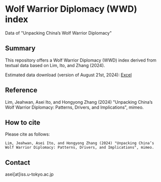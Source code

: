# Wolf Warrior Diplomacy (WWD) index
Data of "Unpacking China’s Wolf Warrior Diplomacy"

## Summary
This repository offers a Wolf Warrior Diplomacy (WWD) index derived from textual data based on Lim, Ito, and Zhang (2024).

Estimated data download (version of August 21st, 2024): [Excel](https://github.com/ASEIITO/WWD/raw/main/wwd_data_20240821version.xlsx)

## Reference  

Lim, Jeahwan, Asei Ito, and Hongyong Zhang (2024) "Unpacking China’s Wolf Warrior Diplomacy: Patterns, Drivers, and Implications", mimeo. 

## How to cite
Please cite as follows:
```
Lim, Jeahwan, Asei Ito, and Hongyong Zhang (2024) "Unpacking China’s Wolf Warrior Diplomacy: Patterns, Drivers, and Implications", mimeo. 
```

## Contact
asei[at]iss.u-tokyo.ac.jp
